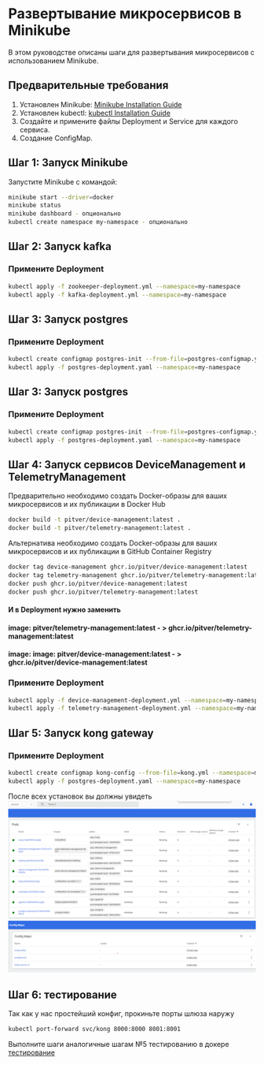 # Развертывание микросервисов в Minikube

В этом руководстве описаны шаги для развертывания микросервисов с использованием Minikube.

## Предварительные требования

1. Установлен Minikube: [Minikube Installation Guide](https://minikube.sigs.k8s.io/docs/start/)
2. Установлен kubectl: [kubectl Installation Guide](https://kubernetes.io/docs/tasks/tools/) 
3. Создайте и примените файлы Deployment и Service для каждого сервиса.
4. Создание ConfigMap.
## Шаг 1: Запуск Minikube

Запустите Minikube с командой:

```bash
minikube start --driver=docker
minikube status
minikube dashboard - опционально
kubectl create namespace my-namespace - опционально
```
## Шаг 2: Запуск kafka

### Примените Deployment

```bash
kubectl apply -f zookeeper-deployment.yml --namespace=my-namespace
kubectl apply -f kafka-deployment.yml --namespace=my-namespace
```

## Шаг 3: Запуск postgres

### Примените Deployment

```bash
kubectl create configmap postgres-init --from-file=postgres-configmap.yaml --namespace=my-namespace
kubectl apply -f postgres-deployment.yaml --namespace=my-namespace
```

## Шаг 3: Запуск postgres

### Примените Deployment

```bash
kubectl create configmap postgres-init --from-file=postgres-configmap.yaml --namespace=my-namespace
kubectl apply -f postgres-deployment.yaml --namespace=my-namespace
```

## Шаг 4: Запуск сервисов DeviceManagement и TelemetryManagement

Предварительно необходимо создать Docker-образы для ваших микросервисов и их публикации в Docker Hub
```bash
docker build -t pitver/device-management:latest .
docker build -t pitver/telemetry-management:latest .
```
Альтернатива необходимо создать Docker-образы для ваших микросервисов и их публикации в GitHub Container Registry
```bash
docker tag device-management ghcr.io/pitver/device-management:latest
docker tag telemetry-management ghcr.io/pitver/telemetry-management:latest
docker push ghcr.io/pitver/device-management:latest
docker push ghcr.io/pitver/telemetry-management:latest
```
#### И в Deployment нужно заменить 
#### image: pitver/telemetry-management:latest - > ghcr.io/pitver/telemetry-management:latest 
#### image: image: pitver/device-management:latest - > ghcr.io/pitver/device-management:latest 

### Примените Deployment

```bash
kubectl apply -f device-management-deployment.yml --namespace=my-namespace
kubectl apply -f telemetry-management-deployment.yml --namespace=my-namespace
```

## Шаг 5: Запуск kong gateway

### Примените Deployment

```bash
kubectl create configmap kong-config --from-file=kong.yml --namespace=my-namespace
kubectl apply -f postgres-deployment.yaml --namespace=my-namespace
```
После всех установок вы должны увидеть
![img_9.png](static/image/img_9.png)
![img_8.png](static/image/img_8.png)

## Шаг 6: тестирование
Так как у нас простейший конфиг, прокиньте порты шлюза наружу
```bash
kubectl port-forward svc/kong 8000:8000 8001:8001
```

Выполните шаги аналогичные шагам №5 тестированию в докере
[тестирование](DOCKER.MD)